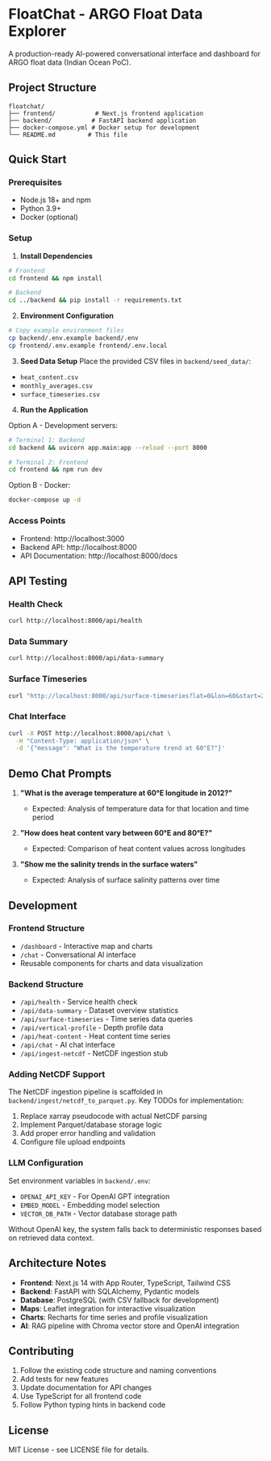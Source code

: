 # FloatChat - ARGO Float Data Explorer

A production-ready AI-powered conversational interface and dashboard for ARGO float data (Indian Ocean PoC).

## Project Structure

```
floatchat/
├── frontend/           # Next.js frontend application
├── backend/           # FastAPI backend application
├── docker-compose.yml # Docker setup for development
└── README.md         # This file
```

## Quick Start

### Prerequisites
- Node.js 18+ and npm
- Python 3.9+
- Docker (optional)

### Setup

1. **Install Dependencies**
```bash
# Frontend
cd frontend && npm install

# Backend
cd ../backend && pip install -r requirements.txt
```

2. **Environment Configuration**
```bash
# Copy example environment files
cp backend/.env.example backend/.env
cp frontend/.env.example frontend/.env.local
```

3. **Seed Data Setup**
Place the provided CSV files in `backend/seed_data/`:
- `heat_content.csv`
- `monthly_averages.csv` 
- `surface_timeseries.csv`

4. **Run the Application**

Option A - Development servers:
```bash
# Terminal 1: Backend
cd backend && uvicorn app.main:app --reload --port 8000

# Terminal 2: Frontend  
cd frontend && npm run dev
```

Option B - Docker:
```bash
docker-compose up -d
```

### Access Points
- Frontend: http://localhost:3000
- Backend API: http://localhost:8000
- API Documentation: http://localhost:8000/docs

## API Testing

### Health Check
```bash
curl http://localhost:8000/api/health
```

### Data Summary
```bash
curl http://localhost:8000/api/data-summary
```

### Surface Timeseries
```bash
curl "http://localhost:8000/api/surface-timeseries?lat=0&lon=60&start=2010-01-01&end=2013-12-31"
```

### Chat Interface
```bash
curl -X POST http://localhost:8000/api/chat \
  -H "Content-Type: application/json" \
  -d '{"message": "What is the temperature trend at 60°E?"}'
```

## Demo Chat Prompts

1. **"What is the average temperature at 60°E longitude in 2012?"**
   - Expected: Analysis of temperature data for that location and time period

2. **"How does heat content vary between 60°E and 80°E?"**  
   - Expected: Comparison of heat content values across longitudes

3. **"Show me the salinity trends in the surface waters"**
   - Expected: Analysis of surface salinity patterns over time

## Development

### Frontend Structure
- `/dashboard` - Interactive map and charts
- `/chat` - Conversational AI interface  
- Reusable components for charts and data visualization

### Backend Structure
- `/api/health` - Service health check
- `/api/data-summary` - Dataset overview statistics
- `/api/surface-timeseries` - Time series data queries
- `/api/vertical-profile` - Depth profile data
- `/api/heat-content` - Heat content time series
- `/api/chat` - AI chat interface
- `/api/ingest-netcdf` - NetCDF ingestion stub

### Adding NetCDF Support

The NetCDF ingestion pipeline is scaffolded in `backend/ingest/netcdf_to_parquet.py`. 
Key TODOs for implementation:

1. Replace xarray pseudocode with actual NetCDF parsing
2. Implement Parquet/database storage logic
3. Add proper error handling and validation
4. Configure file upload endpoints

### LLM Configuration

Set environment variables in `backend/.env`:
- `OPENAI_API_KEY` - For OpenAI GPT integration
- `EMBED_MODEL` - Embedding model selection
- `VECTOR_DB_PATH` - Vector database storage path

Without OpenAI key, the system falls back to deterministic responses based on retrieved data context.

## Architecture Notes

- **Frontend**: Next.js 14 with App Router, TypeScript, Tailwind CSS
- **Backend**: FastAPI with SQLAlchemy, Pydantic models
- **Database**: PostgreSQL (with CSV fallback for development)
- **Maps**: Leaflet integration for interactive visualization
- **Charts**: Recharts for time series and profile visualization
- **AI**: RAG pipeline with Chroma vector store and OpenAI integration

## Contributing

1. Follow the existing code structure and naming conventions
2. Add tests for new features
3. Update documentation for API changes
4. Use TypeScript for all frontend code
5. Follow Python typing hints in backend code

## License

MIT License - see LICENSE file for details.